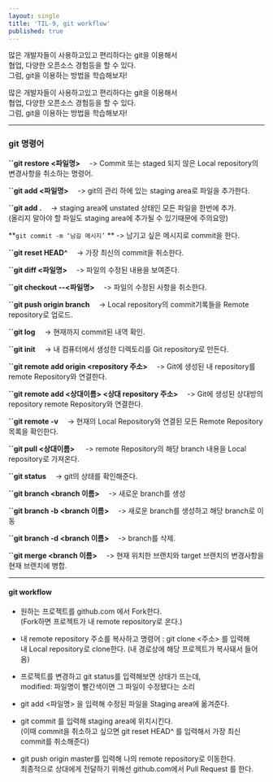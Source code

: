 ```yaml
---
layout: single
title: 'TIL-9, git workflow'
published: true
---
```


많은 개발자들이 사용하고있고 편리하다는 git을 이용해서  <br>
협업, 다양한 오픈소스 경험등을 할 수 있다.  <br>
그럼, git을 이용하는 방법을 학습해보자!  <br>

많은 개발자들이 사용하고있고 편리하다는 git을 이용해서  
협업, 다양한 오픈소스 경험등을 할 수 있다.  
그럼, git을 이용하는 방법을 학습해보자!  

***

<h3> git 명령어 </h3>


**``git restore <파일명>`  `**
-> Commit 또는 staged 되지 않은 Local repository의 변경사항을 취소하는 명령어.


**``git add <파일명>`  `**
-> git의 관리 하에 있는 staging area로 파일을 추가한다.


**``git add .`  `**
-> staging area에 unstated 상태인 모든 파일을 한번에 추가.  
(올리지 말아야 할 파일도 staging area에 추가될 수 있기때문에 주의요망)


**`git commit -m ‘남길 메시지’`  **
-> 남기고 싶은 메시지로 commit을 한다.


**``git reset HEAD^`  `**
-> 가장 최신의 commit을 취소한다.


**``git diff <파일명>`  `**
-> 파일의 수정된 내용을 보여준다.


**``git checkout --<파일명>`  `**
-> 파일의 수정된 사항을 취소한다.


**``git push origin branch`  `**
-> Local repository의 commit기록들을 Remote repository로 업로드.


**``git log`  `**
-> 현재까지 commit된 내역 확인.


**``git init`  `**
-> 내 컴퓨터에서 생성한 디렉토리를 Git repository로 만든다.


**``git remote add origin <repository 주소>`  `**
-> Git에 생성된 내 repository를 remote Repository와 연결한다.


**``git remote add <상대이름> <상대 repository 주소>`  `**
-> Git에 생성된 상대방의 repository remote Repository와 연결한다.


**``git remote -v`  `**
-> 현재의 Local Repository와 연결된 모든 Remote Repository 목록을 확인한다.


**``git pull <상대이름> <branch>`  `**
-> remote Repository의 해당 branch 내용을 Local repository로 가져온다.


**``git status`  `**
-> git의 상태를 확인해준다.


**``git branch <branch 이름>`  `**
-> 새로운 branch를 생성


**``git branch -b <branch 이름>`  `**
-> 새로운 branch를 생성하고 해당 branch로 이동


**``git branch -d <branch 이름>`  `**
-> branch를 삭제.


**``git merge <branch 이름>`  `**
-> 현재 위치한 브랜치와 target 브랜치의 변경사항을 현재 브랜치에 병합.

***

<h4>git workflow</h4>

- 원하는 프로젝트를 github.com 에서 Fork한다.  
(Fork하면 프로젝트가 내 remote repository로 온다.)  

- 내 remote repository 주소를 복사하고 명령어 : git clone <주소> 를 입력해  
내 Local repository로 clone한다. (내 경로상에 해당 프로젝트가 복사돼서 들어옴)

- 프로젝트를 변경하고 git status를 입력해보면 상태가 뜨는데,  
modified: 파일명이 빨간색이면 그 파일이 수정됐다는 소리  

- git add <파일명> 을 입력해 수정된 파일을 Staging area에 옮겨준다.  

- git commit 를 입력해 staging area에 위치시킨다.  
(이때 commit을 취소하고 싶으면 git reset HEAD^ 를 입력해서 가장 최신 commit를 취소해준다)  

- git push origin master를 입력해 나의 remote repository로 이동한다.  
최종적으로 상대에게 전달하기 위해선 github.com에서 Pull Request 를 한다.  

<!--stackedit_data:
eyJoaXN0b3J5IjpbLTExMDI5NTk1NTVdfQ==
-->